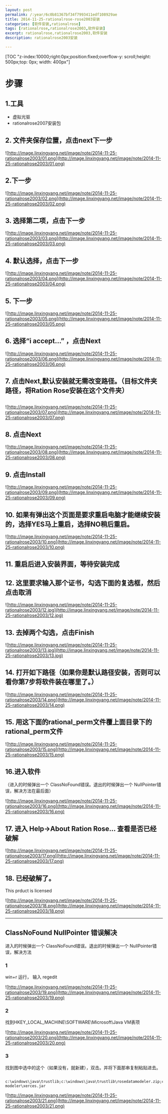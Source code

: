 ```yaml
---
layout: post
permalink: /:year/6c0b81367bf34f7993411edf108929ae
title: 2014-11-25-rationalrose-rose2003安装
categories: [软件安装,rationalrose]
tags: [rationalrose,rationalrose2003,软件安装]
excerpt: rationalrose,rationalrose2003,软件安装
description: rationalrose2003安装

---
```


[TOC "z-index:10000;right:0px;position:fixed;overflow-y: scroll;height: 500px;top: 0px; width: 400px"]

# 步骤 #

## 1.工具 ##

* 虚拟光驱
* rationalrose2007安装包

## 2. 文件夹保存位置，点击next下一步 ##

![http://image.linxingyang.net/image/note/2014-11-25-rationalrose2003/01.png](http://image.linxingyang.net/image/note/2014-11-25-rationalrose2003/01.png)

## 2.下一步 ##

![http://image.linxingyang.net/image/note/2014-11-25-rationalrose2003/02.png](http://image.linxingyang.net/image/note/2014-11-25-rationalrose2003/02.png)

## 3. 选择第二项，点击下一步 ##

![http://image.linxingyang.net/image/note/2014-11-25-rationalrose2003/03.png](http://image.linxingyang.net/image/note/2014-11-25-rationalrose2003/03.png)

## 4. 默认选择，点击下一步 ##

![http://image.linxingyang.net/image/note/2014-11-25-rationalrose2003/04.png](http://image.linxingyang.net/image/note/2014-11-25-rationalrose2003/04.png)

## 5. 下一步 ##

![http://image.linxingyang.net/image/note/2014-11-25-rationalrose2003/05.png](http://image.linxingyang.net/image/note/2014-11-25-rationalrose2003/05.png)

## 6. 选择“i accept...” ，点击Next ##

![http://image.linxingyang.net/image/note/2014-11-25-rationalrose2003/06.png](http://image.linxingyang.net/image/note/2014-11-25-rationalrose2003/06.png)

## 7. 点击Next,默认安装就无需改变路径。（目标文件夹路径，将Ration Rose安装在这个文件夹）
 ##

![http://image.linxingyang.net/image/note/2014-11-25-rationalrose2003/07.png](http://image.linxingyang.net/image/note/2014-11-25-rationalrose2003/07.png)

## 8. 点击Next ##

![http://image.linxingyang.net/image/note/2014-11-25-rationalrose2003/08.png](http://image.linxingyang.net/image/note/2014-11-25-rationalrose2003/08.png)

## 9. 点击Install ##

![http://image.linxingyang.net/image/note/2014-11-25-rationalrose2003/09.png](http://image.linxingyang.net/image/note/2014-11-25-rationalrose2003/09.png)


## 10. 如果有弹出这个页面是要求重启电脑才能继续安装的，选择YES马上重启，选择NO稍后重启。 ##

![http://image.linxingyang.net/image/note/2014-11-25-rationalrose2003/10.png](http://image.linxingyang.net/image/note/2014-11-25-rationalrose2003/10.png)

## 11. 重启后进入安装界面，等待安装完成 ##

## 12. 这里要求输入那个证书，勾选下面的复选框，然后点击取消 ##

![http://image.linxingyang.net/image/note/2014-11-25-rationalrose2003/12.jpg](http://image.linxingyang.net/image/note/2014-11-25-rationalrose2003/12.jpg)

## 13. 去掉两个勾选，点击Finish ##

![http://image.linxingyang.net/image/note/2014-11-25-rationalrose2003/13.jpg](http://image.linxingyang.net/image/note/2014-11-25-rationalrose2003/13.jpg)

## 14. 打开如下路径（如果你是默认路径安装，否则可以看你第7步将软件装在哪里了。） ##

![http://image.linxingyang.net/image/note/2014-11-25-rationalrose2003/14.png](http://image.linxingyang.net/image/note/2014-11-25-rationalrose2003/14.png)

## 15. 用这下面的rational_perm文件覆上面目录下的rational_perm文件 ##

![http://image.linxingyang.net/image/note/2014-11-25-rationalrose2003/15.png](http://image.linxingyang.net/image/note/2014-11-25-rationalrose2003/15.png)

## 16.进入软件  ##
（进入的时候弹出一个 ClassNoFound错误。退出的时候弹出一个 NullPointer错误，解决方法在最后面）

![http://image.linxingyang.net/image/note/2014-11-25-rationalrose2003/16.png](http://image.linxingyang.net/image/note/2014-11-25-rationalrose2003/16.png)

## 17. 进入 Help->About Ration Rose... 查看是否已经破解 ##

![http://image.linxingyang.net/image/note/2014-11-25-rationalrose2003/17.png](http://image.linxingyang.net/image/note/2014-11-25-rationalrose2003/17.png)

## 18. 已经破解了。 ##

This prduct is licensed

![http://image.linxingyang.net/image/note/2014-11-25-rationalrose2003/18.png](http://image.linxingyang.net/image/note/2014-11-25-rationalrose2003/18.png)

----

## ClassNoFound NullPointer 错误解决 ##
进入的时候弹出一个 ClassNoFound错误。退出的时候弹出一个 NullPointer错误，解决方法

### 1 ###
win+r 运行， 输入 regedit

![http://image.linxingyang.net/image/note/2014-11-25-rationalrose2003/19.png](http://image.linxingyang.net/image/note/2014-11-25-rationalrose2003/19.png)

### 2 ###

找到HKEY_LOCAL_MACHINE\SOFTWARE\Microsoft\Java VM表项

![http://image.linxingyang.net/image/note/2014-11-25-rationalrose2003/20.png](http://image.linxingyang.net/image/note/2014-11-25-rationalrose2003/20.png)

### 3 ###

找到图中选中的这个（如果没有，就新建），双击。并将下面那串复制粘贴进去。

```

c:\windows\java\trustlib;c:\windows\java\trustlib\rosedatamodeler.zip;c:\windows\java\trustlib\comwrappers.zip;c:\windows\java\trustlib\xerces.jar;c:\programfiles\rational\rose\web modeler\xerces.jar

```

![http://image.linxingyang.net/image/note/2014-11-25-rationalrose2003/21.png](http://image.linxingyang.net/image/note/2014-11-25-rationalrose2003/21.png)

